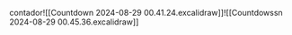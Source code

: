 contador![[Countdown 2024-08-29 00.41.24.excalidraw]]![[Countdowssn 2024-08-29 00.45.36.excalidraw]]